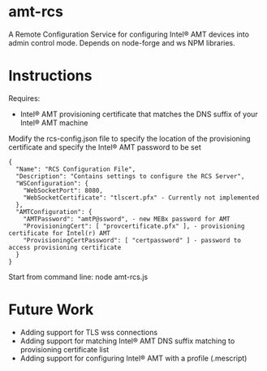 ﻿# amt-rcs
A Remote Configuration Service for configuring Intel:registered: AMT devices into admin control mode.  Depends on node-forge and ws NPM libraries.  
# Instructions
Requires: 
 - Intel:registered: AMT provisioning certificate that matches the DNS suffix of your Intel:registered: AMT machine

Modify the rcs-config.json file to specify the location of the provisioning certificate and specify the Intel:registered: AMT password to be set
```
{
  "Name": "RCS Configuration File",
  "Description": "Contains settings to configure the RCS Server",
  "WSConfiguration": {
    "WebSocketPort": 8080,
    "WebSocketCertificate": "tlscert.pfx" - Currently not implemented
  },
  "AMTConfiguration": {
    "AMTPassword": "amtP@ssword", - new MEBx password for AMT
    "ProvisioningCert": [ "provcertificate.pfx" ], - provisioning certificate for Intel(r) AMT
    "ProvisioningCertPassword": [ "certpassword" ] - password to access provisioning certificate
  }
}
```

Start from command line: node amt-rcs.js

# Future Work
 - Adding support for TLS wss connections
 - Adding support for matching Intel:registered: AMT DNS suffix matching to provisioning certificate list
 - Adding support for configuring Intel:registered: AMT with a profile (.mescript)

